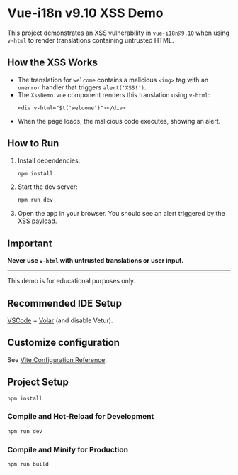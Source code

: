 # Vue-i18n v9.10 XSS Demo

This project demonstrates an XSS vulnerability in `vue-i18n@9.10` when using `v-html` to render translations containing untrusted HTML.

## How the XSS Works

- The translation for `welcome` contains a malicious `<img>` tag with an `onerror` handler that triggers `alert('XSS!')`.
- The `XssDemo.vue` component renders this translation using `v-html`:
  ```vue
  <div v-html="$t('welcome')"></div>
  ```
- When the page loads, the malicious code executes, showing an alert.

## How to Run

1. Install dependencies:
   ```sh
   npm install
   ```
2. Start the dev server:
   ```sh
   npm run dev
   ```
3. Open the app in your browser. You should see an alert triggered by the XSS payload.

## Important

**Never use `v-html` with untrusted translations or user input.**

---

This demo is for educational purposes only.

## Recommended IDE Setup

[VSCode](https://code.visualstudio.com/) + [Volar](https://marketplace.visualstudio.com/items?itemName=Vue.volar) (and disable Vetur).

## Customize configuration

See [Vite Configuration Reference](https://vite.dev/config/).

## Project Setup

```sh
npm install
```

### Compile and Hot-Reload for Development

```sh
npm run dev
```

### Compile and Minify for Production

```sh
npm run build
```
